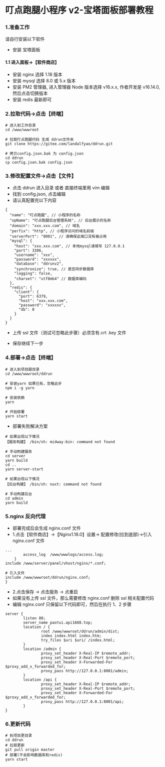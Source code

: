 # 叮点跑腿小程序 v2-宝塔面板部署教程

### 1.准备工作

请自行安装以下软件

- 安装 宝塔面板

#### 1.1 进入面板->【软件商店】

- 安装 nginx 选择 1.18 版本
- 安装 mysql 选择 8.0 或 5.x 版本
- 安装 PM2 管理器, 进入管理器 Node 版本选择 v16.x.x, 作者开发是 v16.14.0, 然后点击切换版本
- 安装 redis 最新即可

### 2.拉取代码->点击【终端】

```
# 进入到工作目录
cd /www/wwwroot

# 拉取叮点跑腿代码 生成 ddrun文件夹
git clone https://gitee.com/landalfyao/ddrun.git

# 拷贝config.json.bak 为 config.json
cd ddrun
cp config.json.bak config.json
```

### 3.修改配置文件->点击【文件】

- 点击 ddrun 进入目录 或者 直接终端里用 vim 编辑
- 找到 config.json, 点击编辑
- 请认真配置完以下内容

```
{
  "name": "叮点跑腿", // 小程序的名称
  "opName": "叮点跑腿后台管理系统", // 后台展示的名称
  "domain": "xxx.xxx.com", // 域名
  "perfix": "http", // 小程序访问的域名前缀
  "serverPort": "8001", // 请确保此端口没有被占用
  "mysql": {
    "host": "xxx.xxx.com", // 本地mysql请填写 127.0.0.1
    "port": 3306,
    "username": "xxx",
    "password": "xxxxxx",
    "database": "ddrunv2",
    "synchronize": true, // 是否同步数据库
    "logging": false,
    "charset": "utf8mb4" // 数据库编码
  },
  "redis": {
    "client": {
      "port": 6379,
      "host": "xxx.xxx.com",
      "password": "xxxxxx",
      "db": 0
    }
  }
}

```

- 上传 ssl 文件（测试可忽略此步骤）必须含有.crt .key 文件

- 保存继续下一步

### 4.部署->点击【终端】

```
# 进入到项目跟目录
cd /www/wwwroot/ddrun

# 安装yarn 如果已有，忽略此步
npm i -g yarn

# 安装依赖
yarn

# 开始部署
yarn start

```

- 部署失败解决方案

```
# 如果出现以下情况
【服务构建】 /bin/sh: midway-bin: command not found

# 手动构建服务
cd server
yarn build
cd ..
yarn server-start
```

```
# 如果出现以下情况
【后台构建】 /bin/sh: nuxt: command not found

# 手动构建后台
cd admin
yarn build
```

### 5.nginx 反向代理

- 部署完成后会生成 nginx.conf 文件
- 1.点击【软件商店】->【Nginx1.18.0】设置-> 配置修改(拉到底部)->引入 nginx.conf 文件

```
...
        access_log  /www/wwwlogs/access.log;
    }
include /www/server/panel/vhost/nginx/*.conf;

# 引入文件
include /www/wwwroot/ddrun/nginx.conf;
}
```

- 2.点击保存 -> 点击服务 -> 点重启
- 如果没有上传 ssl 文件，那么需要修改 nginx.conf 删除 ssl 相关配置代码
- 编辑 nginx.conf 只保留以下代码即可，然后在执行 1、2 步骤

```
server {
        listen 80;
        server_name paotui.api1688.top;
        location / {
                root /www/wwwroot/ddrun/admin/dist;
                index index.html index.htm;
                try_files $uri $uri/ /index.html;
        }
        location /admin {
                proxy_set_header X-Real-IP $remote_addr;
                proxy_set_header X-Real-Port $remote_port;
                proxy_set_header X-Forwarded-For $proxy_add_x_forwarded_for;
                proxy_pass http://127.0.0.1:8001/admin;
        }
        location /api {
                proxy_set_header X-Real-IP $remote_addr;
                proxy_set_header X-Real-Port $remote_port;
                proxy_set_header X-Forwarded-For $proxy_add_x_forwarded_for;
                proxy_pass http://127.0.0.1:8001/api;
        }
}
```

### 6.更新代码

```
# 到项目更目录
cd ddrun
# 拉取更新
git pull origin master
# 部署(不会影响数据库和redis)
yarn start
```
